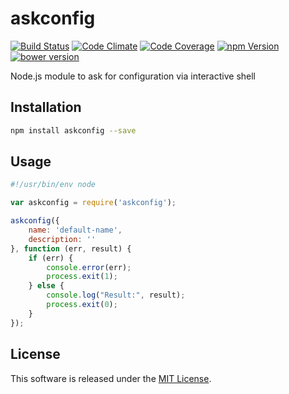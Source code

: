 askconfig
==========

<!-- Badge Start -->
<a name="badges"></a>

[![Build Status][bd_travis_shield_url]][bd_travis_url]
[![Code Climate][bd_codeclimate_shield_url]][bd_codeclimate_url]
[![Code Coverage][bd_codeclimate_coverage_shield_url]][bd_codeclimate_url]
[![npm Version][bd_npm_shield_url]][bd_npm_url]
[![bower version][bd_bower_badge_url]][bd_repo_url]

[bd_repo_url]: https://github.com/okunishinishi/node-askconfig
[bd_travis_url]: http://travis-ci.org/okunishinishi/node-askconfig
[bd_travis_shield_url]: http://img.shields.io/travis/okunishinishi/node-askconfig.svg?style=flat
[bd_license_url]: https://github.com/okunishinishi/node-askconfig/blob/master/LICENSE
[bd_codeclimate_url]: http://codeclimate.com/github/okunishinishi/node-askconfig
[bd_codeclimate_shield_url]: http://img.shields.io/codeclimate/github/okunishinishi/node-askconfig.svg?style=flat
[bd_codeclimate_coverage_shield_url]: http://img.shields.io/codeclimate/coverage/github/okunishinishi/node-askconfig.svg?style=flat
[bd_gemnasium_url]: https://gemnasium.com/okunishinishi/node-askconfig
[bd_gemnasium_shield_url]: https://gemnasium.com/okunishinishi/node-askconfig.svg
[bd_npm_url]: http://www.npmjs.org/package/askconfig
[bd_npm_shield_url]: http://img.shields.io/npm/v/askconfig.svg?style=flat
[bd_bower_badge_url]: https://img.shields.io/bower/v/askconfig.svg?style=flat

<!-- Badge End -->


<!-- Description Start -->
<a name="description"></a>

Node.js module to ask for configuration via interactive shell

<!-- Description End -->




<!-- Sections Start -->
<a name="sections"></a>

<!-- Section from "doc/readme/01.Installation.md.hbs" Start -->

<a name="section-doc-readme-01-installation-md"></a>
Installation
-----

```bash
npm install askconfig --save
```
<!-- Section from "doc/readme/01.Installation.md.hbs" End -->

<!-- Section from "doc/readme/02.Usage.md.hbs" Start -->

<a name="section-doc-readme-02-usage-md"></a>
Usage
-----

```javascript
#!/usr/bin/env node

var askconfig = require('askconfig');

askconfig({
    name: 'default-name',
    description: ''
}, function (err, result) {
    if (err) {
        console.error(err);
        process.exit(1);
    } else {
        console.log("Result:", result);
        process.exit(0);
    }
});


````

<!-- Section from "doc/readme/02.Usage.md.hbs" End -->


<!-- Sections Start -->


<!-- LICENSE Start -->
<a name="license"></a>

License
-------
This software is released under the [MIT License](https://github.com/okunishinishi/node-askconfig/blob/master/LICENSE).

<!-- LICENSE End -->


